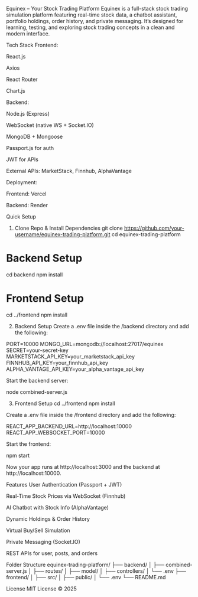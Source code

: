 Equinex – Your Stock Trading Platform
Equinex is a full-stack stock trading simulation platform featuring real-time stock data, a chatbot assistant, portfolio holdings, order history, and private messaging. It’s designed for learning, testing, and exploring stock trading concepts in a clean and modern interface.

Tech Stack
Frontend:

React.js

Axios

React Router

Chart.js

Backend:

Node.js (Express)

WebSocket (native WS + Socket.IO)

MongoDB + Mongoose

Passport.js for auth

JWT for APIs

External APIs: MarketStack, Finnhub, AlphaVantage

Deployment:

Frontend: Vercel

Backend: Render

Quick Setup
1. Clone Repo & Install Dependencies
git clone https://github.com/your-username/equinex-trading-platform.git
cd equinex-trading-platform

# Backend Setup
cd backend
npm install

# Frontend Setup
cd ../frontend
npm install

2. Backend Setup
Create a .env file inside the /backend directory and add the following:

PORT=10000
MONGO_URL=mongodb://localhost:27017/equinex
SECRET=your-secret-key
MARKETSTACK_API_KEY=your_marketstack_api_key
FINNHUB_API_KEY=your_finnhub_api_key
ALPHA_VANTAGE_API_KEY=your_alpha_vantage_api_key

Start the backend server:

node combined-server.js

3. Frontend Setup
cd ../frontend
npm install

Create a .env file inside the /frontend directory and add the following:

REACT_APP_BACKEND_URL=http://localhost:10000
REACT_APP_WEBSOCKET_PORT=10000

Start the frontend:

npm start

Now your app runs at http://localhost:3000 and the backend at http://localhost:10000.

Features
User Authentication (Passport + JWT)

Real-Time Stock Prices via WebSocket (Finnhub)

AI Chatbot with Stock Info (AlphaVantage)

Dynamic Holdings & Order History

Virtual Buy/Sell Simulation

Private Messaging (Socket.IO)

REST APIs for user, posts, and orders

Folder Structure
equinex-trading-platform/
├── backend/
│   ├── combined-server.js
│   ├── routes/
│   ├── model/
│   ├── controllers/
│   └── .env
├── frontend/
│   ├── src/
│   ├── public/
│   └── .env
└── README.md

License
MIT License © 2025
